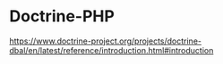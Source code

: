 # Doctrine-PHP

https://www.doctrine-project.org/projects/doctrine-dbal/en/latest/reference/introduction.html#introduction
